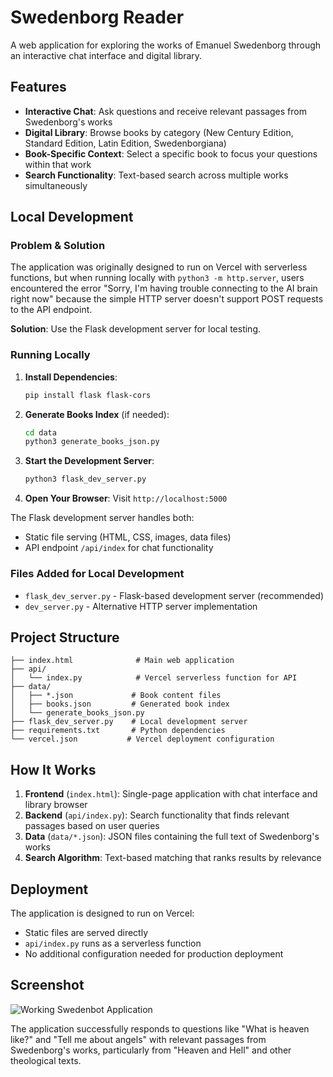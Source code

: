 # Swedenborg Reader

A web application for exploring the works of Emanuel Swedenborg through an interactive chat interface and digital library.

## Features

- **Interactive Chat**: Ask questions and receive relevant passages from Swedenborg's works
- **Digital Library**: Browse books by category (New Century Edition, Standard Edition, Latin Edition, Swedenborgiana)
- **Book-Specific Context**: Select a specific book to focus your questions within that work
- **Search Functionality**: Text-based search across multiple works simultaneously

## Local Development

### Problem & Solution

The application was originally designed to run on Vercel with serverless functions, but when running locally with `python3 -m http.server`, users encountered the error "Sorry, I'm having trouble connecting to the AI brain right now" because the simple HTTP server doesn't support POST requests to the API endpoint.

**Solution**: Use the Flask development server for local testing.

### Running Locally

1. **Install Dependencies**:
   ```bash
   pip install flask flask-cors
   ```

2. **Generate Books Index** (if needed):
   ```bash
   cd data
   python3 generate_books_json.py
   ```

3. **Start the Development Server**:
   ```bash
   python3 flask_dev_server.py
   ```

4. **Open Your Browser**:
   Visit `http://localhost:5000`

The Flask development server handles both:
- Static file serving (HTML, CSS, images, data files)
- API endpoint `/api/index` for chat functionality

### Files Added for Local Development

- `flask_dev_server.py` - Flask-based development server (recommended)
- `dev_server.py` - Alternative HTTP server implementation

## Project Structure

```
├── index.html              # Main web application
├── api/
│   └── index.py            # Vercel serverless function for API
├── data/
│   ├── *.json             # Book content files
│   ├── books.json         # Generated book index
│   └── generate_books_json.py
├── flask_dev_server.py    # Local development server
├── requirements.txt       # Python dependencies
└── vercel.json           # Vercel deployment configuration
```

## How It Works

1. **Frontend** (`index.html`): Single-page application with chat interface and library browser
2. **Backend** (`api/index.py`): Search functionality that finds relevant passages based on user queries
3. **Data** (`data/*.json`): JSON files containing the full text of Swedenborg's works
4. **Search Algorithm**: Text-based matching that ranks results by relevance

## Deployment

The application is designed to run on Vercel:
- Static files are served directly
- `api/index.py` runs as a serverless function
- No additional configuration needed for production deployment

## Screenshot

![Working Swedenbot Application](https://github.com/user-attachments/assets/cfd3d18d-f84b-4888-8440-5fd0fdeb91f4)

The application successfully responds to questions like "What is heaven like?" and "Tell me about angels" with relevant passages from Swedenborg's works, particularly from "Heaven and Hell" and other theological texts.